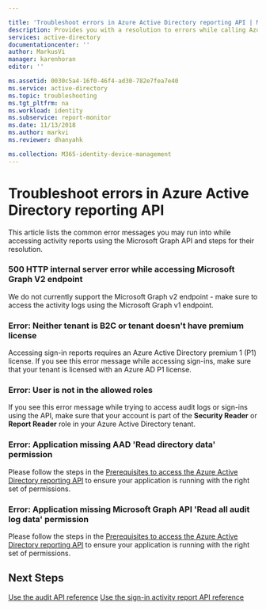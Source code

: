 ```yaml
---

title: 'Troubleshoot errors in Azure Active Directory reporting API | Microsoft Docs'
description: Provides you with a resolution to errors while calling Azure Active Directory Reporting APIs.
services: active-directory
documentationcenter: ''
author: MarkusVi
manager: karenhoran
editor: ''

ms.assetid: 0030c5a4-16f0-46f4-ad30-782e7fea7e40
ms.service: active-directory
ms.topic: troubleshooting
ms.tgt_pltfrm: na
ms.workload: identity
ms.subservice: report-monitor
ms.date: 11/13/2018
ms.author: markvi
ms.reviewer: dhanyahk

ms.collection: M365-identity-device-management
---
```


# Troubleshoot errors in Azure Active Directory reporting API

This article lists the common error messages you may run into while accessing activity reports using the Microsoft Graph API and steps for their resolution.

### 500 HTTP internal server error while accessing Microsoft Graph V2 endpoint

We do not currently support the Microsoft Graph v2 endpoint - make sure to access the activity logs using the Microsoft Graph v1 endpoint.

### Error: Neither tenant is B2C or tenant doesn't have premium license

Accessing sign-in reports requires an Azure Active Directory premium 1 (P1) license. If you see this error message while accessing sign-ins, make sure that your tenant is licensed with an Azure AD P1 license.

### Error: User is not in the allowed roles 

If you see this error message while trying to access audit logs or sign-ins using the API, make sure that your account is part of the **Security Reader** or **Report Reader** role in your Azure Active Directory tenant. 

### Error: Application missing AAD 'Read directory data' permission 

Please follow the steps in the [Prerequisites to access the Azure Active Directory reporting API](howto-configure-prerequisites-for-reporting-api.md) to ensure your application is running with the right set of permissions. 

### Error: Application missing Microsoft Graph API 'Read all audit log data' permission

Please follow the steps in the [Prerequisites to access the Azure Active Directory reporting API](howto-configure-prerequisites-for-reporting-api.md) to ensure your application is running with the right set of permissions. 

## Next Steps

[Use the audit API reference](/graph/api/resources/directoryaudit)
[Use the sign-in activity report API reference](/graph/api/resources/signin)